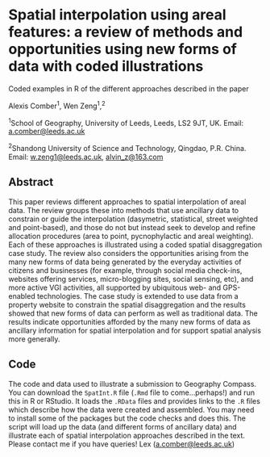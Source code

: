# Spatial interpolation using areal features: a review of methods and opportunities using new forms of data with coded illustrations
Coded examples in R of the different approaches described in the paper

Alexis Comber<sup>1</sup>, Wen Zeng<sup>1</sup>,<sup>2</sup>

<sup>1</sup>School of Geography, University of Leeds, Leeds, LS2 9JT, UK. Email: a.comber@leeds.ac.uk

<sup>2</sup>Shandong University of Science and Technology, Qingdao, P.R. China. Email: w.zeng1@leeds.ac.uk, alvin_z@163.com

## Abstract 
This paper reviews different approaches to spatial interpolation of areal data. The review groups these into methods that use ancillary data to constrain or guide the interpolation (dasymetric, statistical, street weighted and point-based), and those do not but instead seek to develop and refine allocation procedures (area to point, pycnophylactic and areal weighting). Each of these approaches is illustrated using a coded spatial disaggregation case study. The review also considers the opportunities arising from the many new forms of data being generated by the everyday activities of citizens and businesses (for example, through social media check-ins, websites offering services, micro-blogging sites, social sensing, etc), and more active VGI activities, all supported by ubiquitous web- and GPS-enabled technologies. The case study is extended to use data from a property website to constrain the spatial disaggregation and the results showed that new forms of data can perform as well as traditional data. The results indicate opportunities afforded by the many new forms of data as ancillary information for spatial interpolation and for support spatial analysis more generally.

## Code 
The code and data used to illustrate a submission to Geography Compass. You can download the `SpatInt.R` file (`.Rmd` file to come...perhaps!) and run this in R or RStudio. It loads the `.RData` files and provides links to the `.R` files which describe how the data were created and assembled. You may need to install some of the packages but the code checks and does this. The script will load up the data (and different forms of ancillary data) and illustrate each of spatial interpolation approaches described in the text. Please contact me if you have queries! Lex (a.comber@leeds.ac.uk)

